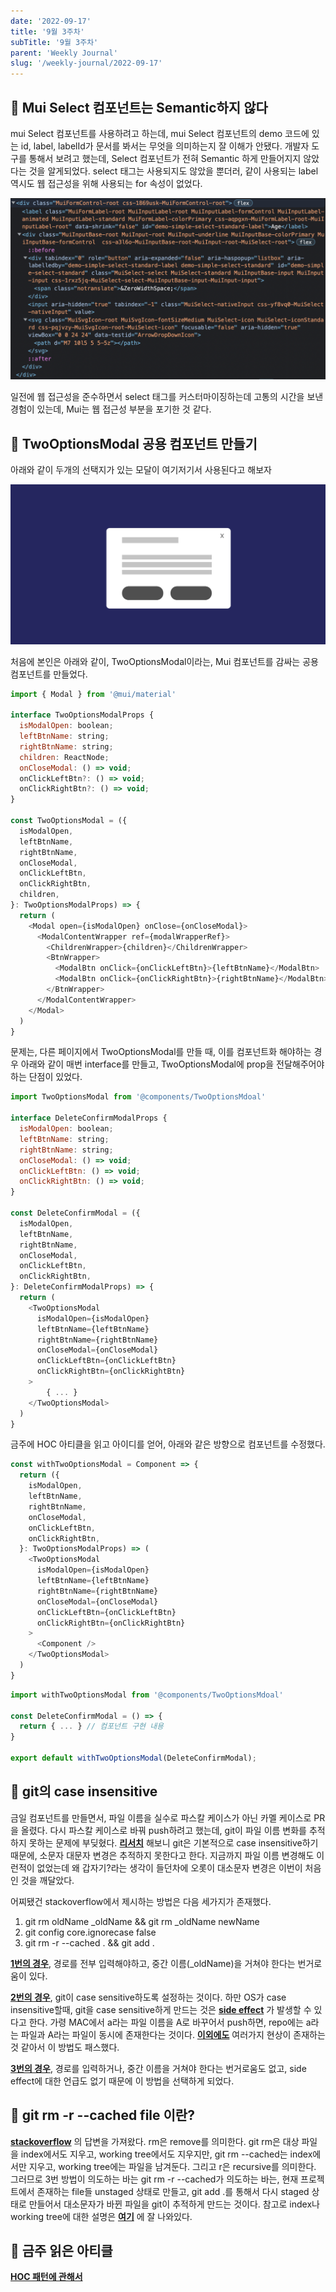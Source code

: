 ```yaml
---
date: '2022-09-17'
title: '9월 3주차'
subTitle: '9월 3주차'
parent: 'Weekly Journal'
slug: '/weekly-journal/2022-09-17'
---
```


## 📌 **Mui Select 컴포넌트는 Semantic하지 않다**

mui Select 컴포넌트를 사용하려고 하는데, mui Select 컴포넌트의 demo 코드에 있는 id, label, labelId가 문서를 봐서는 무엇을 의미하는지 잘 이해가 안됐다. 개발자 도구를 통해서 보려고 했는데, Select 컴포넌트가 전혀 Semantic 하게 만들어지지 않았다는 것을 알게되었다. select 태그는 사용되지도 않았을 뿐더러, 같이 사용되는 label 역시도 웹 접근성을 위해 사용되는 for 속성이 없었다.

![](./muiselect.png)

일전에 웹 접근성을 준수하면서 select 태그를 커스터마이징하는데 고통의 시간을 보낸 경험이 있는데, Mui는 웹 접근성 부분을 포기한 것 같다.

## 📌 TwoOptionsModal 공용 컴포넌트 만들기

아래와 같이 두개의 선택지가 있는 모달이 여기저기서 사용된다고 해보자

![](./twooptionsmodal.png)

처음에 본인은 아래와 같이, TwoOptionsModal이라는, Mui 컴포넌트를 감싸는 공용 컴포넌트를 만들었다.

```javascript
import { Modal } from '@mui/material'

interface TwoOptionsModalProps {
  isModalOpen: boolean;
  leftBtnName: string;
  rightBtnName: string;
  children: ReactNode;
  onCloseModal: () => void;
  onClickLeftBtn?: () => void;
  onClickRightBtn?: () => void;
}

const TwoOptionsModal = ({
  isModalOpen,
  leftBtnName,
  rightBtnName,
  onCloseModal,
  onClickLeftBtn,
  onClickRightBtn,
  children,
}: TwoOptionsModalProps) => {
  return (
    <Modal open={isModalOpen} onClose={onCloseModal}>
      <ModalContentWrapper ref={modalWrapperRef}>
        <ChildrenWrapper>{children}</ChildrenWrapper>
        <BtnWrapper>
          <ModalBtn onClick={onClickLeftBtn}>{leftBtnName}</ModalBtn>
          <ModalBtn onClick={onClickRightBtn}>{rightBtnName}</ModalBtn>
        </BtnWrapper>
      </ModalContentWrapper>
    </Modal>
  )
}
```

문제는, 다른 페이지에서 TwoOptionsModal를 만들 때, 이를 컴포넌트화 해야하는 경우 아래와 같이 매번 interface를 만들고, TwoOptionsModal에 prop을 전달해주어야 하는 단점이 있었다.

```javascript
import TwoOptionsModal from '@components/TwoOptionsMdoal'

interface DeleteConfirmModalProps {
  isModalOpen: boolean;
  leftBtnName: string;
  rightBtnName: string;
  onCloseModal: () => void;
  onClickLeftBtn: () => void;
  onClickRightBtn: () => void;
}

const DeleteConfirmModal = ({
  isModalOpen,
  leftBtnName,
  rightBtnName,
  onCloseModal,
  onClickLeftBtn,
  onClickRightBtn,
}: DeleteConfirmModalProps) => {
  return (
    <TwoOptionsModal
      isModalOpen={isModalOpen}
      leftBtnName={leftBtnName}
      rightBtnName={rightBtnName}
      onCloseModal={onCloseModal}
      onClickLeftBtn={onClickLeftBtn}
      onClickRightBtn={onClickRightBtn}
    >
        { ... }
    </TwoOptionsModal>
  )
}
```

금주에 HOC 아티클을 읽고 아이디를 얻어, 아래와 같은 방향으로 컴포넌트를 수정했다.

```javascript
const withTwoOptionsModal = Component => {
  return ({
    isModalOpen,
    leftBtnName,
    rightBtnName,
    onCloseModal,
    onClickLeftBtn,
    onClickRightBtn,
  }: TwoOptionsModalProps) => (
    <TwoOptionsModal
      isModalOpen={isModalOpen}
      leftBtnName={leftBtnName}
      rightBtnName={rightBtnName}
      onCloseModal={onCloseModal}
      onClickLeftBtn={onClickLeftBtn}
      onClickRightBtn={onClickRightBtn}
    >
      <Component />
    </TwoOptionsModal>
  )
}
```

```javascript
import withTwoOptionsModal from '@components/TwoOptionsMdoal'

const DeleteConfirmModal = () => {
  return { ... } // 컴포넌트 구현 내용
}

export default withTwoOptionsModal(DeleteConfirmModal);
```

## 📌 git의 case insensitive

금일 컴포넌트를 만들면서, 파일 이름을 실수로 파스칼 케이스가 아닌 카멜 케이스로 PR을 올렸다. 다시 파스칼 케이스로 바꿔 push하려고 했는데, git이 파일 이름 변화를 추적하지 못하는 문제에 부딪혔다. **[리서치](https://stackoverflow.com/questions/17683458/how-do-i-commit-case-sensitive-only-filename-changes-in-git/17688308#17688308)** 해보니 git은 기본적으로 case insensitive하기 때문에, 소문자 대문자 변경은 추적하지 못한다고 한다. 지금까지 파일 이름 변경해도 이런적이 없었는데 왜 갑자기?라는 생각이 들던차에 오롯이 대소문자 변경은 이번이 처음인 것을 깨달았다.

어찌됐건 stackoverflow에서 제시하는 방법은 다음 세가지가 존재했다.

1. git rm oldName \_oldName && git rm \_oldName newName
2. git config core.ignorecase false
3. git rm -r --cached . && git add .

**[1번의 경우](https://stackoverflow.com/questions/17683458/how-do-i-commit-case-sensitive-only-filename-changes-in-git/20907647#20907647)**, 경로를 전부 입력해야하고, 중간 이름(\_oldName)을 거쳐야 한다는 번거로움이 있다.

**[2번의 경우](https://stackoverflow.com/questions/17683458/how-do-i-commit-case-sensitive-only-filename-changes-in-git/17688308#17688308)**, git이 case sensitive하도록 설정하는 것이다. 하만 OS가 case insensitive할때, git을 case sensitive하게 만드는 것은 **[side effect](https://stackoverflow.com/questions/17683458/how-do-i-commit-case-sensitive-only-filename-changes-in-git#comment45149115_17688308)** 가 발생할 수 있다고 한다. 가령 MAC에서 a라는 파일 이름을 A로 바꾸어서 push하면, repo에는 a라는 파일과 A라는 파일이 동시에 존재한다는 것이다. **[이외에도](https://dlee0129.tistory.com/25)** 여러가지 현상이 존재하는 것 같아서 이 방법도 패스했다.

**[3번의 경우](https://stackoverflow.com/questions/17683458/how-do-i-commit-case-sensitive-only-filename-changes-in-git/55541435#55541435)**, 경로를 입력하거나, 중간 이름을 거쳐야 한다는 번거로움도 없고, side effect에 대한 언급도 없기 때문에 이 방법을 선택하게 되었다.

## 📌 git rm -r --cached file 이란?

**[stackoverflow](https://stackoverflow.com/questions/54575972/difference-between-git-rm-git-rm-cached)** 의 답변을 가져왔다. rm은 remove를 의미한다. git rm은 대상 파일을 index에서도 지우고, working tree에서도 지우지만, git rm --cached는 index에서만 지우고, working tree에는 파일을 남겨둔다. 그리고 r은 recursive를 의미한다. 그러므로 3번 방법이 의도하는 바는 git rm -r --cached가 의도하는 바는, 현재 프로젝트에서 존재하는 file들 unstaged 상태로 만들고, git add .를 통해서 다시 staged 상태로 만들어서 대소문자가 바뀐 파일을 git이 추적하게 만드는 것이다. 참고로 index나 working tree에 대한 설명은 **[여기](https://backlog.com/git-tutorial/git-workflow/)** 에 잘 나와있다.

## 📌 금주 읽은 아티클

**[HOC 패턴에 관해서](https://www.patterns.dev/posts/hoc-pattern/)**

